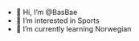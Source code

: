 - 👋 Hi, I’m @BasBae
- 👀 I’m interested in Sports
- 🌱 I’m currently learning Norwegian


<!---
BasBae/BasBae is a ✨ special ✨ repository because its `README.md` (this file) appears on your GitHub profile.
You can click the Preview link to take a look at your changes.
--->
